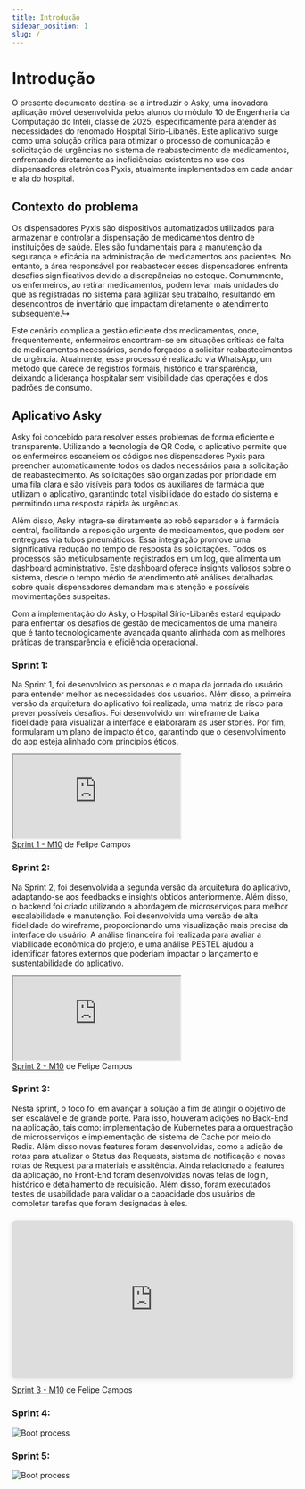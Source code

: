 ```yaml
---
title: Introdução
sidebar_position: 1
slug: /
---
```


# Introdução

O presente documento destina-se a introduzir o Asky, uma inovadora aplicação móvel desenvolvida pelos alunos do módulo 10 de Engenharia da Computação do Inteli, classe de 2025, especificamente para atender às necessidades do renomado Hospital Sírio-Libanês. Este aplicativo surge como uma solução crítica para otimizar o processo de comunicação e solicitação de urgências no sistema de reabastecimento de medicamentos, enfrentando diretamente as ineficiências existentes no uso dos dispensadores eletrônicos Pyxis, atualmente implementados em cada andar e ala do hospital.

## Contexto do problema

Os dispensadores Pyxis são dispositivos automatizados utilizados para armazenar e controlar a dispensação de medicamentos dentro de instituições de saúde. Eles são fundamentais para a manutenção da segurança e eficácia na administração de medicamentos aos pacientes. No entanto, a área responsável por reabastecer esses dispensadores enfrenta desafios significativos devido a discrepâncias no estoque. Comummente, os enfermeiros, ao retirar medicamentos, podem levar mais unidades do que as registradas no sistema para agilizar seu trabalho, resultando em desencontros de inventário que impactam diretamente o atendimento subsequente.↳

Este cenário complica a gestão eficiente dos medicamentos, onde, frequentemente, enfermeiros encontram-se em situações críticas de falta de medicamentos necessários, sendo forçados a solicitar reabastecimentos de urgência. Atualmente, esse processo é realizado via WhatsApp, um método que carece de registros formais, histórico e transparência, deixando a liderança hospitalar sem visibilidade das operações e dos padrões de consumo.

## Aplicativo Asky

Asky foi concebido para resolver esses problemas de forma eficiente e transparente. Utilizando a tecnologia de QR Code, o aplicativo permite que os enfermeiros escaneiem os códigos nos dispensadores Pyxis para preencher automaticamente todos os dados necessários para a solicitação de reabastecimento. As solicitações são organizadas por prioridade em uma fila clara e são visíveis para todos os auxiliares de farmácia que utilizam o aplicativo, garantindo total visibilidade do estado do sistema e permitindo uma resposta rápida às urgências.

Além disso, Asky integra-se diretamente ao robô separador e à farmácia central, facilitando a reposição urgente de medicamentos, que podem ser entregues via tubos pneumáticos. Essa integração promove uma significativa redução no tempo de resposta às solicitações. Todos os processos são meticulosamente registrados em um log, que alimenta um dashboard administrativo. Este dashboard oferece insights valiosos sobre o sistema, desde o tempo médio de atendimento até análises detalhadas sobre quais dispensadores demandam mais atenção e possíveis movimentações suspeitas.

Com a implementação do Asky, o Hospital Sírio-Libanês estará equipado para enfrentar os desafios de gestão de medicamentos de uma maneira que é tanto tecnologicamente avançada quanto alinhada com as melhores práticas de transparência e eficiência operacional.

### Sprint 1:

Na Sprint 1, foi desenvolvido as personas e o mapa da jornada do usuário para entender melhor as necessidades dos usuarios. Além disso, a primeira versão da arquitetura do aplicativo foi realizada, uma matriz de risco para prever possíveis desafios. Foi desenvolvido um wireframe de baixa fidelidade para visualizar a interface e elaboraram as user stories. Por fim, formularam um plano de impacto ético, garantindo que o desenvolvimento do app esteja alinhado com princípios éticos.

<div >
  <iframe 
    src="https:&#x2F;&#x2F;www.canva.com&#x2F;design&#x2F;DAGDd-wWBaY&#x2F;cEyAgPoguuox_8HUzRau8w&#x2F;view?embed" allowfullscreen="allowfullscreen" allow="fullscreen">
  </iframe>
</div>
<a href="https:&#x2F;&#x2F;www.canva.com&#x2F;design&#x2F;DAGDd-wWBaY&#x2F;cEyAgPoguuox_8HUzRau8w&#x2F;view?utm_content=DAGDd-wWBaY&amp;utm_campaign=designshare&amp;utm_medium=embeds&amp;utm_source=link" target="_blank" rel="noopener">Sprint 1 - M10</a> de Felipe Campos


### Sprint 2:

Na Sprint 2, foi desenvolvida a segunda versão da arquitetura do aplicativo, adaptando-se aos feedbacks e insights obtidos anteriormente. Além disso, o backend foi criado utilizando a abordagem de microserviços para melhor escalabilidade e manutenção. Foi desenvolvida uma versão de alta fidelidade do wireframe, proporcionando uma visualização mais precisa da interface do usuário. A análise financeira foi realizada para avaliar a viabilidade econômica do projeto, e uma análise PESTEL ajudou a identificar fatores externos que poderiam impactar o lançamento e sustentabilidade do aplicativo.

<div>
  <iframe
    src="https:&#x2F;&#x2F;www.canva.com&#x2F;design&#x2F;DAGEvoP2cwU&#x2F;s87cXMXtTWK9af3QEkSvaA&#x2F;view?embed" allowfullscreen="allowfullscreen" allow="fullscreen">
  </iframe>
</div>
<a href="https:&#x2F;&#x2F;www.canva.com&#x2F;design&#x2F;DAGEvoP2cwU&#x2F;s87cXMXtTWK9af3QEkSvaA&#x2F;view?utm_content=DAGEvoP2cwU&amp;utm_campaign=designshare&amp;utm_medium=embeds&amp;utm_source=link" target="_blank" rel="noopener">Sprint 2 - M10</a> de Felipe Campos

### Sprint 3:

Nesta sprint, o foco foi em avançar a solução a fim de atingir o objetivo de ser escalável e de grande porte. Para isso, houveram adições no Back-End na aplicação, tais como: implementação de Kubernetes para a orquestração de microsserviços e implementação de sistema de Cache por meio do Redis. Além disso novas features foram desenvolvidas, como a adição de rotas para atualizar o Status das Requests, sistema de notificação e novas rotas de Request para materiais e assitência. Ainda relacionado a features da aplicação, no Front-End foram desenvolvidas novas telas de login, histórico e detalhamento de requisição. Além disso, foram executados testes de usabilidade para validar o a capacidade dos usuários de completar tarefas que foram designadas à eles.
<div style="position: relative; width: 100%; height: 0; padding-top: 56.2500%;
 padding-bottom: 0; box-shadow: 0 2px 8px 0 rgba(63,69,81,0.16); margin-top: 1.6em; margin-bottom: 0.9em; overflow: hidden;
 border-radius: 8px; will-change: transform;">
  <iframe loading="lazy" style="position: absolute; width: 100%; height: 100%; top: 0; left: 0; border: none; padding: 0;margin: 0;"
    src="https:&#x2F;&#x2F;www.canva.com&#x2F;design&#x2F;DAGGA2WGG3g&#x2F;9--s65oxeByFAEE3Lxu6CQ&#x2F;view?embed" allowfullscreen="allowfullscreen" allow="fullscreen">
  </iframe>
</div>
<a href="https:&#x2F;&#x2F;www.canva.com&#x2F;design&#x2F;DAGGA2WGG3g&#x2F;9--s65oxeByFAEE3Lxu6CQ&#x2F;view?utm_content=DAGGA2WGG3g&amp;utm_campaign=designshare&amp;utm_medium=embeds&amp;utm_source=link" target="_blank" rel="noopener">Sprint 3 - M10</a> de Felipe Campos

### Sprint 4:

<img src="https://i.redd.it/q0dd3k02unqb1.gif" alt="Boot process" style="display: block; margin-left: auto; max-height: 30vh; margin-right: auto;" />

### Sprint 5:

<img src="https://i.redd.it/q0dd3k02unqb1.gif" alt="Boot process" style="display: block; margin-left: auto; max-height: 30vh; margin-right: auto;" />
